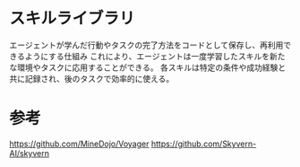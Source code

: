 # スキルライブラリ

エージェントが学んだ行動やタスクの完了方法をコードとして保存し、再利用できるようにする仕組み
これにより、エージェントは一度学習したスキルを新たな環境やタスクに応用することができる。
各スキルは特定の条件や成功経験と共に記録され、後のタスクで効率的に使える。


# 参考

https://github.com/MineDojo/Voyager
https://github.com/Skyvern-AI/skyvern
